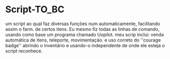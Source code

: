 # Script-TO_BC
um script ao qual faz diversas funções num automaticamente, facilitando assim o farm. de certos itens.
Eu mesmo fiz todas as linhas de comando, usando como base um programa chamado Uopilot.
meu scrip inclui: venda automática de itens, teleporte, movimentação. e uso correto do ''courage badge'' abrindo o inventário e usando-o independente de onde ele esteja o script reconhece.
